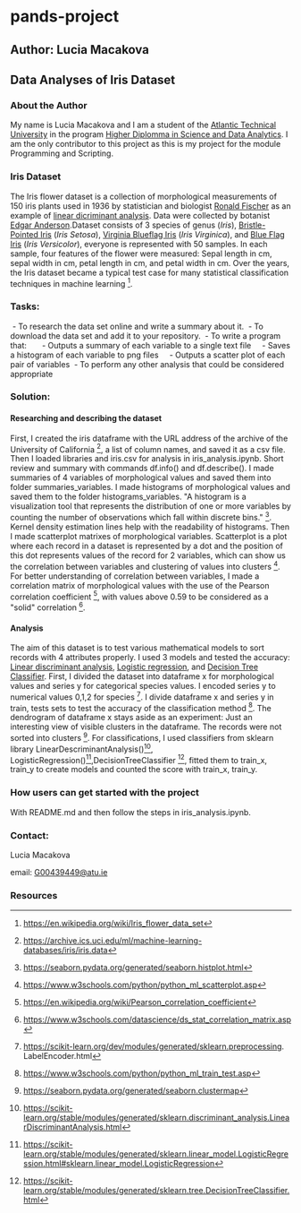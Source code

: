 # pands-project
## Author: Lucia Macakova
## Data Analyses of Iris Dataset
### About the Author
My name is Lucia Macakova and I am a student of the [Atlantic Technical University](https://www.atu.ie/) in the program [Higher Diplomma in Science and Data Analytics](https://www.gmit.ie/higher-diploma-in-science-in-computing-in-data-analytics). I am the only contributor to this project as this is my project for the module Programming and Scripting.

### Iris Dataset
The Iris flower dataset is a collection of morphological measurements of 150 iris plants used in 1936 by statistician and biologist [Ronald Fischer](https://en.wikipedia.org/wiki/Ronald_Fisher) as an example of [linear dicriminant analysis](https://en.wikipedia.org/wiki/Linear_discriminant_analysis). Data were collected by botanist [Edgar Anderson](https://en.wikipedia.org/wiki/Edgar_Anderson).Dataset consists of 3 species of genus (*Iris*), [Bristle-Pointed Iris](https://en.wikipedia.org/wiki/Iris_setosa#:~:text=Iris%20setosa%2C%20the%20bristle%2Dpointed,Limniris%20and%20the%20series%20Tripetalae.) (*Iris Setosa*), [Virginia Blueflag Iris](https://en.wikipedia.org/wiki/Iris_virginica) (*Iris Virginica*), and [Blue Flag Iris](https://en.wikipedia.org/wiki/Iris_versicolor) (*Iris Versicolor*), everyone is represented with 50 samples. In each sample, four features of the flower were measured: Sepal length in cm, sepal width in cm, petal length in cm, and petal width in cm. Over the years, the Iris dataset became a typical test case for many statistical classification techniques in machine learning [^1].

### Tasks:
 - To research the data set online and write a summary about it.
 - To download the data set and add it to your repository. 
 - To write a program that:  
        - Outputs a summary of each variable to a single text file
        - Saves a histogram of each variable to png files
        - Outputs a scatter plot of each pair of variables
 - To perform any other analysis that could be considered appropriate

### Solution:

#### Researching and describing the dataset
First, I created the iris dataframe with the URL address of the archive of the University of California [^2], a list of column names, and saved it as a csv file. Then I loaded libraries and iris.csv for analysis in iris_analysis.ipynb. Short review and summary with commands df.info() and df.describe(). 
I made summaries of 4 variables of morphological values and saved them into folder summaries_variables. I made histograms of morphological values and saved them to the folder histograms_variables. "A histogram is a visualization tool that represents the distribution of one or more variables by counting the number of observations which fall within discrete bins." [^3]. Kernel density estimation lines help with the readability of histograms. 
Then I made scatterplot matrixes of morphological variables. Scatterplot is a plot where each record in a dataset is represented by a dot and the position of this dot represents values of the record for 2 variables, which can show us the correlation between variables and clustering of values into clusters [^4].
For better understanding of correlation between variables, I made a correlation matrix of morphological values with the use of the Pearson correlation coefficient [^5], with values above 0.59 to be considered as a "solid" correlation [^6].

#### Analysis
The aim of this dataset is to test various mathematical models to sort records with 4 attributes properly. I used 3 models and tested the accuracy: [Linear discriminant analysis](https://www.youtube.com/watch?v=azXCzI57Yfc), [Logistic regression](https://www.youtube.com/watch?v=yIYKR4sgzI8), and [Decision Tree Classifier](https://www.youtube.com/watch?v=_L39rN6gz7Y).
First, I divided the dataset into dataframe x for morphological values and series y for categorical species values. I encoded series y to numerical values 0,1,2 for species [^7]. I divide dataframe x and series y in train, tests sets to test the accuracy of the classification method [^8].
The dendrogram of dataframe x stays aside as an experiment: Just an interesting view of visible clusters in the dataframe. The records were not sorted into clusters [^9].
For classifications, I used classifiers from sklearn library LinearDescriminantAnalysis()[^10], LogisticRegression()[^11],DecisionTreeClassifier [^12], fitted them to train_x, train_y to create models and counted the score with train_x, train_y.

### How users can get started with the project
With README.md and then follow the steps in iris_analysis.ipynb.

### Contact:
Lucia Macakova

email: G00439449@atu.ie

### Resources
[^1]: https://en.wikipedia.org/wiki/Iris_flower_data_set
[^2]: https://archive.ics.uci.edu/ml/machine-learning-databases/iris/iris.data
[^3]: https://seaborn.pydata.org/generated/seaborn.histplot.html
[^4]: https://www.w3schools.com/python/python_ml_scatterplot.asp
[^5]: https://en.wikipedia.org/wiki/Pearson_correlation_coefficient
[^6]: https://www.w3schools.com/datascience/ds_stat_correlation_matrix.asp
[^7]: https://scikit-learn.org/dev/modules/generated/sklearn.preprocessing. LabelEncoder.html
[^8]: https://www.w3schools.com/python/python_ml_train_test.asp
[^9]: https://seaborn.pydata.org/generated/seaborn.clustermap
[^10]:https://scikit-learn.org/stable/modules/generated/sklearn.discriminant_analysis.LinearDiscriminantAnalysis.html
[^11]:https://scikit-learn.org/stable/modules/generated/sklearn.linear_model.LogisticRegression.html#sklearn.linear_model.LogisticRegression
[^12]:https://scikit-learn.org/stable/modules/generated/sklearn.tree.DecisionTreeClassifier.html




